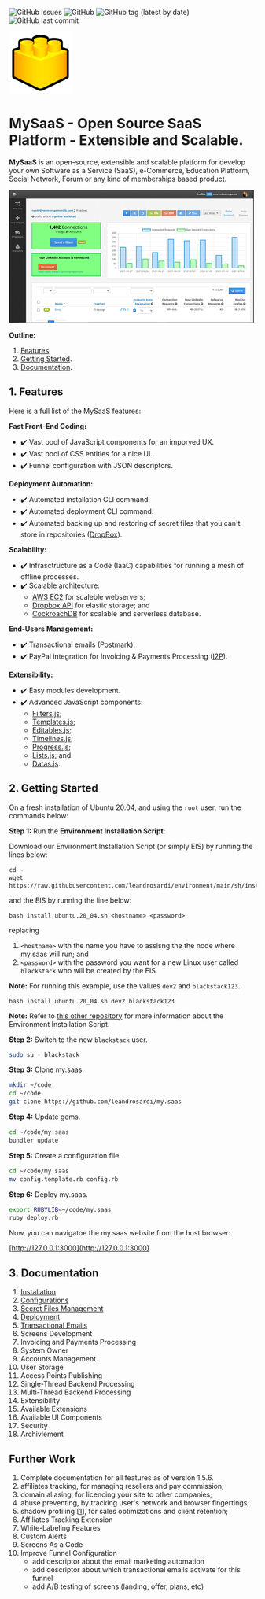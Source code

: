 ![GitHub issues](https://img.shields.io/github/issues/leandrosardi/my.saas) ![GitHub](https://img.shields.io/github/license/leandrosardi/my.saas) ![GitHub tag (latest by date)](https://img.shields.io/github/v/tag/leandrosardi/my.saas) ![GitHub last commit](https://img.shields.io/github/last-commit/leandrosardi/my.saas)

![logo](./public/core/images/logo.png)

# MySaaS - Open Source SaaS Platform - Extensible and Scalable.  

**MySaaS** is an open-source, extensible and scalable platform for develop your own Software as a Service (SaaS), e-Commerce, Education Platform, Social Network, Forum or any kind of memberships based product.

![Example of What Can You Create with My.SaaS](./docu/thumbnails/dashboard.png)

**Outline:**

1. [Features](#1-features).
2. [Getting Started](#2-getting-started).
3. [Documentation](#3-documentation).

## 1. Features

Here is a full list of the MySaaS features:

**Fast Front-End Coding:**

- :heavy_check_mark: Vast pool of JavaScript components for an imporved UX.
- :heavy_check_mark: Vast pool of CSS entities for a nice UI.
- :heavy_check_mark: Funnel configuration with JSON descriptors.

**Deployment Automation:**

- :heavy_check_mark: Automated installation CLI command.
- :heavy_check_mark: Automated deployment CLI command.
- :heavy_check_mark: Automated backing up and restoring of secret files that you can't store in repositories  ([DropBox](https://www.dropbox.com)).

**Scalability:**

- :heavy_check_mark: Infrasctructure as a Code (IaaC) capabilities for running a mesh of offline processes.
- :heavy_check_mark: Scalable architecture: 
	- [AWS EC2](https://aws.amazon.com/ec2/) for scaleble webservers;
	- [Dropbox API](https://aws.amazon.com/ebs/) for elastic storage; and 
	- [CockroachDB](https://www.cockroachlabs.com/) for scalable and serverless database.

**End-Users Management:**

- :heavy_check_mark: Transactional emails ([Postmark](https://postmarkapp.com/)).
- :heavy_check_mark: PayPal integration for Invoicing & Payments Processing ([I2P](https://github.com/leandrosardi/i2p)).

**Extensibility:**

- :heavy_check_mark: Easy modules development.
- :heavy_check_mark: Advanced JavaScript components:
	- [Filters.js](https://github.com/leandrosardi/filtersjs);
	- [Templates.js](https://github.com/leandrosardi/templatesjs); 
	- [Editables.js](https://github.com/leandrosardi/editablesjs); 
	- [Timelines.js](https://github.com/leandrosardi/templatesjs); 
	- [Progress.js](https://github.com/leandrosardi/progressjs);
	- [Lists.js](https://github.com/leandrosardi/listsjs); and
	- [Datas.js](https://github.com/leandrosardi/datasjs).

## 2. Getting Started

On a fresh installation of Ubuntu 20.04, and using the `root` user, run the commands below:

**Step 1:** Run the **Environment Installation Script**:

Download our Environment Installation Script (or simply EIS) by running the lines below:

```
cd ~
wget https://raw.githubusercontent.com/leandrosardi/environment/main/sh/install.ubuntu.20_04.sh
```

and the EIS by running the line below:

```
bash install.ubuntu.20_04.sh <hostname> <password>
```

replacing 

1. `<hostname>` with the name you have to assisng the the node where my.saas will run; and
2. `<password>` with the password you want for a new Linux user called `blackstack` who will be created by the EIS.

**Note:** For running this example, use the values `dev2` and `blackstack123`.

```
bash install.ubuntu.20_04.sh dev2 blackstack123
```

**Note:** Refer to [this other repository](https://github.com/leandrosardi/environment) for more information about the Environment Installation Script.

**Step 2:** Switch to the new `blackstack` user.

```bash
sudo su - blackstack
```

**Step 3:** Clone my.saas.

```bash
mkdir ~/code
cd ~/code
git clone https://github.com/leandrosardi/my.saas
```

**Step 4:** Update gems.

```bash
cd ~/code/my.saas
bundler update
```

**Step 5:** Create a configuration file.

```bash
cd ~/code/my.saas
mv config.template.rb config.rb
```

**Step 6:** Deploy my.saas.

```bash
export RUBYLIB=~/code/my.saas
ruby deploy.rb
```

Now, you can navigatoe the my.saas website from the host browser:

[http://127.0.0.1:3000](http://127.0.0.1:3000)


## 3. Documentation

01. [Installation](./docu/01.Installation.md)
02. [Configurations](./docu/02.configurations.md)
03. [Secret Files Management](./docu/03.secret-files-management.md)
04. [Deployment](./docu/04.deployment.md) 
05. [Transactional Emails](./docu/05.transactional-emails.md) 
06. Screens Development
07. Invoicing and Payments Processing
08. System Owner
09. Accounts Management
10. User Storage
11. Access Points Publishing
12. Single-Thread Backend Processing
13. Multi-Thread Backend Processing
14. Extensibility
15. Available Extensions
16. Available UI Components
17. Security
18. Archivlement

## Further Work

01. Complete documentation for all features as of version 1.5.6.
02. affiliates tracking, for managing resellers and pay commission;
03. domain aliasing, for licencing your site to other companies;
04. abuse preventing, by tracking user's network and browser fingertings;
05. shadow profiling [[1](https://en.wikipedia.org/wiki/Shadow_profile)], for sales optimizations and client retention;
06. Affiliates Tracking Extension
07. White-Labeling Features
08. Custom Alerts
09. Screens As a Code
10. Improve Funnel Configuration
	- add descriptor about the email marketing automation
	- add descriptor about which transactional emails activate for this funnel
	- add A/B testing of screens (landing, offer, plans, etc)
